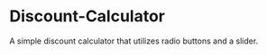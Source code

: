 Discount-Calculator
===================

A simple discount calculator that utilizes radio buttons and a slider.
